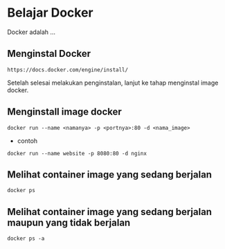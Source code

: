 # Belajar Docker
Docker adalah ...

## Menginstal Docker 
```
https://docs.docker.com/engine/install/
```
Setelah selesai melakukan penginstalan, lanjut ke tahap menginstal image docker.

## Menginstall image docker
```
docker run --name <namanya> -p <portnya>:80 -d <nama_image>
```
- contoh
```
docker run --name website -p 8080:80 -d nginx
```

## Melihat container image yang sedang berjalan
```
docker ps
```

## Melihat container image yang sedang berjalan maupun yang tidak berjalan
```
docker ps -a
```
